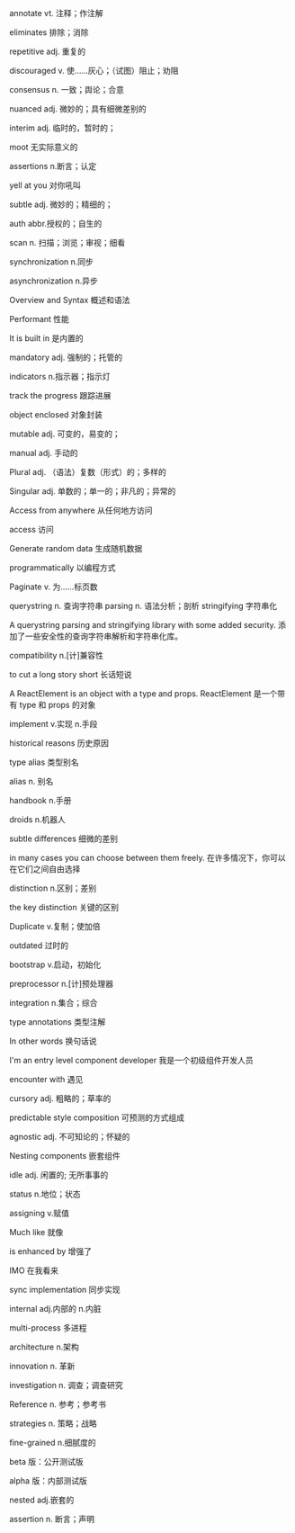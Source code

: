 annotate vt. 注释；作注解

eliminates 排除；消除

repetitive adj. 重复的

discouraged v. 使……灰心；（试图）阻止；劝阻

consensus n. 一致；舆论；合意

nuanced adj. 微妙的；具有细微差别的

interim adj. 临时的，暂时的；

moot 无实际意义的

assertions n.断言；认定

yell at you 对你吼叫

subtle adj. 微妙的；精细的；

auth abbr.授权的；自生的

scan n. 扫描；浏览；审视；细看

synchronization n.同步

asynchronization n.异步

Overview and Syntax 概述和语法

Performant 性能

It is built in 是内置的

mandatory adj. 强制的；托管的

indicators n.指示器；指示灯

track the progress 跟踪进展

object enclosed 对象封装

mutable adj. 可变的，易变的；

manual adj. 手动的

Plural adj. （语法）复数（形式）的；多样的

Singular adj. 单数的；单一的；非凡的；异常的

Access from anywhere 从任何地方访问

access 访问

Generate random data 生成随机数据

programmatically 以编程方式

Paginate v. 为……标页数

querystring n. 查询字符串
parsing n. 语法分析；剖析
stringifying 字符串化

A querystring parsing and stringifying library with some added security. 添加了一些安全性的查询字符串解析和字符串化库。

compatibility n.[计]兼容性

to cut a long story short 长话短说

A ReactElement is an object with a type and props. ReactElement 是一个带有 type 和 props 的对象

implement v.实现 n.手段

historical reasons 历史原因

type alias 类型别名

alias n. 别名

handbook n.手册

droids n.机器人

subtle differences 细微的差别

in many cases you can choose between them freely. 在许多情况下，你可以在它们之间自由选择

distinction n.区别；差别

the key distinction 关键的区别

Duplicate v.复制；使加倍

outdated 过时的

bootstrap v.启动，初始化

preprocessor n.[计]预处理器

integration n.集合；综合

type annotations 类型注解

In other words 换句话说

I'm an entry level component developer 我是一个初级组件开发人员

encounter with 遇见

cursory adj. 粗略的；草率的

predictable style composition 可预测的方式组成

agnostic adj. 不可知论的；怀疑的

Nesting components 嵌套组件

idle adj. 闲置的; 无所事事的

status n.地位；状态

assigning v.赋值

Much like 就像

is enhanced by 增强了

IMO 在我看来

sync implementation 同步实现

internal adj.内部的 n.内脏

multi-process 多进程

architecture n.架构

innovation n. 革新

investigation n. 调查；调查研究

Reference n. 参考；参考书

strategies n. 策略；战略

fine-grained n.细腻度的

beta 版：公开测试版

alpha 版：内部测试版

nested adj.嵌套的

assertion n. 断言；声明

